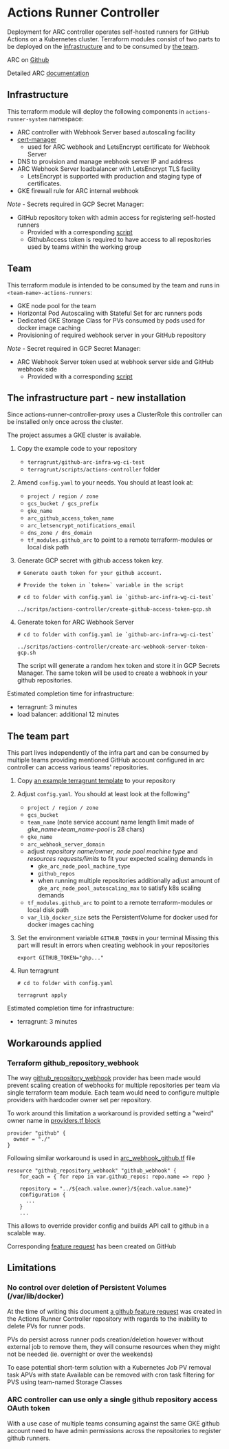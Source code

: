 # Actions Runner Controller

Deployment for ARC controller operates self-hosted runners for GitHub Actions on a Kubernetes cluster. Terraform modules consist of two parts to be deployed on the [infrastructure](../terraform-modules/actions_runner_controller/infra/) and to be consumed by [the team](../terraform-modules/actions_runner_controller/team/).


ARC on [Github](https://github.com/actions-runner-controller/actions-runner-controller)

Detailed ARC [documentation](https://github.com/actions-runner-controller/actions-runner-controller/blob/master/docs/detailed-docs.md)

## Infrastructure

This terraform module will deploy the following components in `actions-runner-system` namespace:
* ARC controller with Webhook Server based autoscaling facility
* [cert-manager](https://cert-manager.io/)
  * used for ARC webhook and LetsEncrypt certificate for Webhook Server
* DNS to provision and manage webhook server IP and address
* ARC Webhook Server loadbalancer with LetsEncrypt TLS facility
  * LetsEncrypt is supported with production and staging type of certificates.
* GKE firewall rule for ARC internal webhook

*Note* - Secrets required in GCP Secret Manager:
* GitHub repository token with admin access for registering self-hosted runners
  * Provided with a corresponding [script](../terragrunt/scritps/actions-controller/create-github-access-token-gcp.sh)
  * GithubAccess token is required to have access to all repositories used by teams within the working group


## Team

This terraform module is intended to be consumed by the team and runs in `<team-name>-actions-runners`:
* GKE node pool for the team
* Horizontal Pod Autoscaling with Stateful Set for arc runners pods
* Dedicated GKE Storage Class for PVs consumed by pods used for docker image caching
* Provisioning of required webhook server in your GitHub repository

*Note* - Secret required in GCP Secret Manager:
* ARC Webhook Server token used at webhook server side and GitHub webhook side
  * Provided with a corresponding [script](../terragrunt/scritps/actions-controller/create-arc-webhook-server-token-gcp.sh)


## The infrastructure part - new installation
Since actions-runner-controller-proxy uses a ClusterRole this controller can be installed only once across the cluster.

The project assumes a GKE cluster is available.

1. Copy the example code to your repository
   * `terragrunt/github-arc-infra-wg-ci-test`
   * `terragrunt/scripts/actions-controller` folder

2. Amend `config.yaml` to your needs. You should at least look at:
    * `project / region / zone`
    * `gcs_bucket / gcs_prefix`
    * `gke_name`
    * `arc_github_access_token_name`
    * `arc_letsencrypt_notifications_email`
    * `dns_zone / dns_domain`
    * `tf_modules.github_arc` to point to a remote terraform-modules or local disk path

1. Generate GCP secret with github access token key.
    ```
    # Generate oauth token for your github account.

    # Provide the token in `token=` variable in the script

    # cd to folder with config.yaml ie `github-arc-infra-wg-ci-test`

    ../scritps/actions-controller/create-github-access-token-gcp.sh
    ```

2. Generate token for ARC Webhook Server
    ```
    # cd to folder with config.yaml ie `github-arc-infra-wg-ci-test`

    ../scritps/actions-controller/create-arc-webhook-server-token-gcp.sh
    ```

    The script will generate a random hex token and store it in GCP Secrets Manager. The same token will be used to create a webhook in your github repositories.

Estimated completion time for infrastructure:
* terragrunt: 3 minutes
* load balancer: additional 12 minutes

## The team part

This part lives independently of the infra part and can be consumed by multiple teams providing mentioned GitHub account configured in arc controller can access various teams' repositories.

1. Copy [an example terragrunt template](./terragrunt-team-example/) to your repository

2. Adjust `config.yaml`. You should at least look at the following"
    * `project / region / zone`
    * `gcs_bucket`
    * `team_name` (note service account name length limit made of *gke_name+team_name-pool* is 28 chars)
    * `gke_name`
    * `arc_webhook_server_domain`
    *  adjust _repository name/owner_, _node pool machine type_ and _resources requests/limits_ to fit your expected scaling demands in
        * `gke_arc_node_pool_machine_type`
        * `github_repos`
        * when running multiple repositories additionally adjust amount of `gke_arc_node_pool_autoscaling_max` to satisfy k8s scaling demands
    * `tf_modules.github_arc` to point to a remote terraform-modules or local disk path
    * `var_lib_docker_size` sets the PersistentVolume for docker used for docker images caching

3. Set the environment variable `GITHUB_TOKEN` in your terminal
Missing this part will result in errors when creating webhook in your repositories
    ```
    export GITHUB_TOKEN="ghp..."
    ```

4. Run terragrunt
    ```
    # cd to folder with config.yaml

    terragrunt apply
    ```
Estimated completion time for infrastructure:
* terragrunt: 3 minutes


## Workarounds applied

### Terraform github_repository_webhook

The way [github_repository_webhook](https://registry.terraform.io/providers/integrations/github/latest/docs#owner) provider has been made would prevent scaling creation of webhooks for multiple repositories per team via single terraform team module. Each team would need to configure multiple providers with hardcoder owner set per repository.

To work around this limitation a workaround is provided setting a "weird" owner name in [providers.tf block](../../terraform-modules/actions_runner_controller/team/providers.tf)

```
provider "github" {
  owner = "./"
}

```

Following similar workaround is used in [arc_webhook_github.tf](../../terraform-modules/actions_runner_controller/team/arc_webhook_github.tf) file

```
resource "github_repository_webhook" "github_webhook" {
    for_each = { for repo in var.github_repos: repo.name => repo }

    repository = "../${each.value.owner}/${each.value.name}"
    configuration {
      ...
    }
    ...
```

This allows to override provider config and builds API call to github in a scalable way.

Corresponding [feature request](https://github.com/integrations/terraform-provider-github/issues/1436) has been created on GitHub

## Limitations

### No control over deletion of Persistent Volumes (/var/lib/docker)

At the time of writing this document [a github feature request](https://github.com/actions/actions-runner-controller/issues/2092) was created in the Actions Runner Controller repository with regards to the inability to delete PVs for runner pods.

PVs do persist across runner pods creation/deletion however without external job to remove them, they will consume resources when they might not be needed (ie. overnight or over the weekends)

To ease potential short-term solution with a Kubernetes Job PV removal task APVs with state Available can be removed with cron task filtering for PVS using team-named Storage Classes

### ARC controller can use only a single github repository access OAuth token

With a use case of multiple teams consuming against the same GKE github account need to have admin permissions across the repositories to register github runners.

